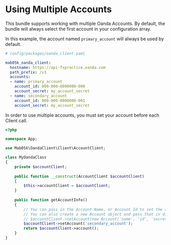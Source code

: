 # Using Multiple Accounts

This bundle supports working with multiple Oanda Accounts. By default, the bundle will always select the first account
in your configuration array. 

In this example, the account named `primary_account` will always be used by default.
```yaml
# config/packages/oanda_client.yaml

mab05k_oanda_client:
  hostname: https://api-fxpractice.oanda.com
  path_prefix: /v3
  accounts:
  - name: primary_account
    account_id: 000-000-0000000-000
    account_secret: my_account_secret
  - name: secondary_account
    account_id: 000-000-0000000-001
    account_secret: my_account_secret
```

In order to use multiple accounts, you must set your account before each Client call.

```php
<?php

namespace App;

use Mab05k\OandaClient\Client\AccountClient;

class MyOandaClass
{
    private $accountClient;
    
    public function __construct(AccountClient $accountClient) 
    {
        $this->accountClient = $accountClient;
    }
    
    public function getAccountInfo()
    {
        // You can pass in the Account Name, or Account Id to set the account,
        // You can also create a new Account object and pass that in directly
        // $accountClient->setAccount(new Account('name', 'id', 'secret'));
        $accountClient->setAccount('secondary_account');
        return $accountClient->account();
    }
}
```